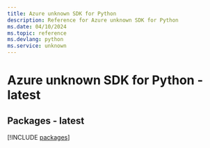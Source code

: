```yaml
---
title: Azure unknown SDK for Python
description: Reference for Azure unknown SDK for Python
ms.date: 04/10/2024
ms.topic: reference
ms.devlang: python
ms.service: unknown
---
```

# Azure unknown SDK for Python - latest
## Packages - latest
[!INCLUDE [packages](unknown-index.md)]